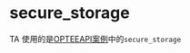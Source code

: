 # secure_storage
TA 使用的是[OPTEEAPI案例](https://github.com/i-tesetd-it-no-problem/optee_api_example.git)中的`secure_storage`

#